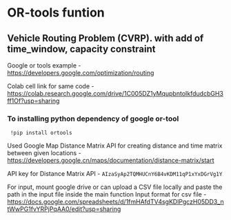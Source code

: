 # OR-tools funtion
## Vehicle Routing Problem (CVRP). with add of time_window, capacity constraint
Google or tools example - https://developers.google.com/optimization/routing

Colab cell link for same code - https://colab.research.google.com/drive/1C005DZ1yMqupbntoIkfdudcbGH3ff1Of?usp=sharing

### To installing python dependency of google or-tool 
```
 !pip install ortools
```

Used Google Map Distance Matrix API for creating distance and time matrix between given locations - https://developers.google.cn/maps/documentation/distance-matrix/start

API key for Distance Matrix API - 
```AIzaSyAp2TQMHUCnY6B4vKDM11qP1xYxDGrVg1Y```

For input, mount google drive or can upload a CSV file locally and paste the path in the input file inside the main function
Input format for csv file - https://docs.google.com/spreadsheets/d/1fmHAfdTV4sgKDlPgczH05DD3_ntWwPG1fvYRPjPqAA0/edit?usp=sharing
